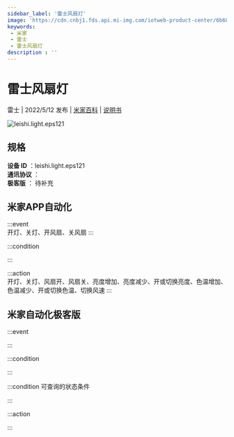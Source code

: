 ```yaml
---
sidebar_label: '雷士风扇灯'
image: 'https://cdn.cnbj1.fds.api.mi-img.com/iotweb-product-center/6b684c96e87d74d7c6483df0595d8f31_1650448023753.png?GalaxyAccessKeyId=AKVGLQWBOVIRQ3XLEW&Expires=9223372036854775807&Signature=OitxsIxjQhnNxBjOL2M9bhWhOTw='
keywords: 
 - 米家
 - 雷士
 - 雷士风扇灯
description : ''
---
```

# 雷士风扇灯

雷士 | 2022/5/12 发布 | [米家百科](https://home.mi.com/webapp/content/baike/product/index.html?model=leishi.light.eps121) | [说明书](https://home.mi.com/views/introduction.html?model=leishi.light.eps121&region=cn)

![leishi.light.eps121](https://cdn.cnbj1.fds.api.mi-img.com/iotweb-product-center/6b684c96e87d74d7c6483df0595d8f31_1650448023753.png?GalaxyAccessKeyId=AKVGLQWBOVIRQ3XLEW&Expires=9223372036854775807&Signature=OitxsIxjQhnNxBjOL2M9bhWhOTw=)

## 规格  
> 
**设备 ID** ：leishi.light.eps121  
**通讯协议** ：  
**极客版**  ： 待补充 


## 米家APP自动化  

:::event  
开灯、关灯、开风扇、关风扇
:::

:::condition  

:::

:::action   
开灯、关灯、风扇开、风扇关、亮度增加、亮度减少、开或切换亮度、色温增加、色温减少、开或切换色温、切换风速
:::

## 米家自动化极客版  

:::event  

:::

:::condition  

:::

:::condition 可查询的状态条件  

:::

:::action  

:::

        
